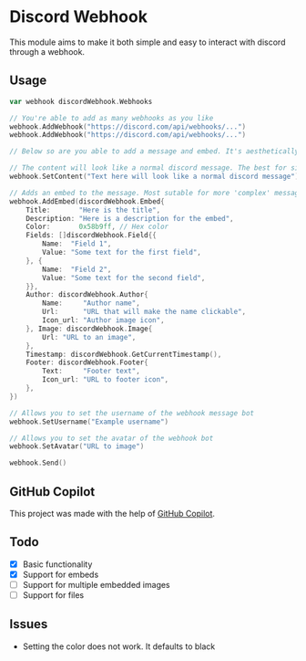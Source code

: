 # Discord Webhook

This module aims to make it both simple and easy to interact with discord through a webhook.


## Usage

```go
var webhook discordWebhook.Webhooks

// You're able to add as many webhooks as you like
webhook.AddWebhook("https://discord.com/api/webhooks/...")
webhook.AddWebhook("https://discord.com/api/webhooks/...")

// Below so are you able to add a message and embed. It's aesthetically pleasing to only pick one as the content message will appear above the embed

// The content will look like a normal discord message. The best for simple messages
webhook.SetContent("Text here will look like a normal discord message")

// Adds an embed to the message. Most sutable for more 'complex' messages
webhook.AddEmbed(discordWebhook.Embed{
	Title:       "Here is the title",
	Description: "Here is a description for the embed",
	Color:       0x58b9ff, // Hex color
	Fields: []discordWebhook.Field{{
		Name:  "Field 1",
		Value: "Some text for the first field",
	}, {
		Name:  "Field 2",
		Value: "Some text for the second field",
	}},
	Author: discordWebhook.Author{
		Name:     "Author name",
		Url:      "URL that will make the name clickable",
		Icon_url: "Author image icon",
	}, Image: discordWebhook.Image{
		Url: "URL to an image",
	},
	Timestamp: discordWebhook.GetCurrentTimestamp(),
	Footer: discordWebhook.Footer{
		Text:     "Footer text",
		Icon_url: "URL to footer icon",
	},
})

// Allows you to set the username of the webhook message bot
webhook.SetUsername("Example username")

// Allows you to set the avatar of the webhook bot
webhook.SetAvatar("URL to image")

webhook.Send()
```

## GitHub Copilot

This project was made with the help of [GitHub Copilot](https://copilot.github.com/).

## Todo

- [X] Basic functionality
- [X] Support for embeds
- [ ] Support for multiple embedded images
- [ ] Support for files

## Issues

* Setting the color does not work. It defaults to black